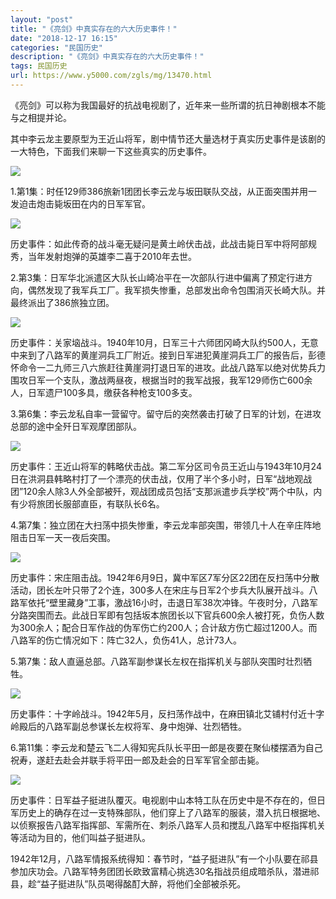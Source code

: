 ```yaml
---
layout: "post"
title: "《亮剑》中真实存在的六大历史事件！"
date: "2018-12-17 16:15"
categories: "民国历史"
description: "《亮剑》中真实存在的六大历史事件！"
tags: 民国历史
url: https://www.y5000.com/zgls/mg/13470.html
---
```






《亮剑》可以称为我国最好的抗战电视剧了，近年来一些所谓的抗日神剧根本不能与之相提并论。

其中李云龙主要原型为王近山将军，剧中情节还大量选材于真实历史事件是该剧的一大特色，下面我们来聊一下这些真实的历史事件。

![](https://img.y5000.com/uploads/allimg/170214/8-1F2141F6102C.jpg)

1.第1集：时任129师386旅新1团团长李云龙与坂田联队交战，从正面突围并用一发迫击炮击毙坂田在内的日军军官。

![](https://img.y5000.com/uploads/allimg/170214/8-1F2141F6192c.jpg)

历史事件：如此传奇的战斗毫无疑问是黄土岭伏击战，此战击毙日军中将阿部规秀，当年发射炮弹的英雄李二喜于2010年去世。

2.第3集：日军华北派遣区大队长山崎冶平在一次部队行进中偏离了预定行进方向，偶然发现了我军兵工厂。我军损失惨重，总部发出命令包围消灭长崎大队。并最终派出了386旅独立团。

![](https://img.y5000.com/uploads/allimg/170214/8-1F2141F62KY.jpg)

历史事件：关家垴战斗。1940年10月，日军三十六师团冈崎大队约500人，无意中来到了八路军的黄崖洞兵工厂附近。接到日军进犯黄崖洞兵工厂的报告后，彭德怀命令一二九师三八六旅赶往黄崖洞打退日军的进攻。此战八路军以绝对优势兵力围攻日军一个支队，激战两昼夜，根据当时的我军战报，我军129师伤亡600余人，日军遗尸100多具，缴获各种枪支100多支。

3.第6集：李云龙私自率一营留守。留守后的突然袭击打破了日军的计划，在进攻总部的途中全歼日军观摩团部队。

![](https://img.y5000.com/uploads/allimg/170214/8-1F2141F635561.jpg)

历史事件：王近山将军的韩略伏击战。第二军分区司令员王近山与1943年10月24日在洪洞县韩略村打了一个漂亮的伏击战，仅用了半个多小时，日军“战地观战团”120余人除3人外全部被歼，观战团成员包括“支那派遣步兵学校”两个中队，内有少将旅团长服部直臣，有联队长6名。

4.第7集：独立团在大扫荡中损失惨重，李云龙率部突围，带领几十人在辛庄阵地阻击日军一天一夜后突围。

![](https://img.y5000.com/uploads/allimg/170214/8-1F2141F646439.jpg)

历史事件：宋庄阻击战。1942年6月9日，冀中军区7军分区22团在反扫荡中分散活动，团长左叶只带了2个连，300多人在宋庄与日军2个步兵大队展开战斗。八路军依托“壁里藏身”工事，激战16小时，击退日军38次冲锋。午夜时分，八路军分路突围而去。此战日军即有包括坂本旅团长以下官兵600余人被打死，负伤人数为300余人；配合日军作战的伪军伤亡约200人；合计敌方伤亡超过1200人。而八路军的伤亡情况如下：阵亡32人，负伤41人，总计73人。

5.第7集：敌人直逼总部。八路军副参谋长左权在指挥机关与部队突围时壮烈牺牲。

![](https://img.y5000.com/uploads/allimg/170214/8-1F2141FA5F3.jpg)

历史事件：十字岭战斗。1942年5月，反扫荡作战中，在麻田镇北艾铺村付近十字岭殿后的八路军副总参谋长左权将军、身中炮弹、壮烈牺牲。

6.第11集：李云龙和楚云飞二人得知宪兵队长平田一郎是夜要在聚仙楼摆酒为自己祝寿，遂赶去赴会并联手将平田一郎及赴会的日军军官全部击毙。

![](https://img.y5000.com/uploads/allimg/170214/8-1F2141FG2T6.jpg)

历史事件：日军益子挺进队覆灭。电视剧中山本特工队在历史中是不存在的，但日军历史上的确存在过一支特殊部队，他们穿上了八路军的服装，潜入抗日根据地、以侦察报告八路军指挥部、军需所在、刺杀八路军人员和搅乱八路军中枢指挥机关等活动为目的，他们叫益子挺进队。

1942年12月，八路军情报系统得知：春节时，“益子挺进队”有一个小队要在祁县参加庆功会。八路军特务团团长欧致富精心挑选30名指战员组成暗杀队，潜进祁县，趁“益子挺进队”队员喝得酩酊大醉，将他们全部被杀死。
